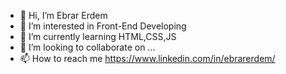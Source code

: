 - 👋 Hi, I’m Ebrar Erdem
- 👀 I’m interested in Front-End Developing
- 🌱 I’m currently learning HTML,CSS,JS
- 💞️ I’m looking to collaborate on ...
- 📫 How to reach me https://www.linkedin.com/in/ebrarerdem/

<!---
ebrarerdem32/ebrarerdem32 is a ✨ special ✨ repository because its `README.md` (this file) appears on your GitHub profile.
You can click the Preview link to take a look at your changes.
--->
